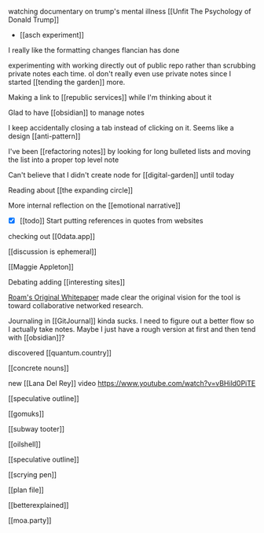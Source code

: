 watching documentary on trump's mental illness [[Unfit The Psychology of Donald Trump]]
-	[[asch experiment]] 

I really like the formatting changes flancian has done

experimenting with working directly out of public repo rather than scrubbing private notes each time. oI don't really even use private notes since I started [[tending the garden]] more.

Making a link to [[republic services]] while I'm thinking about it

Glad to have [[obsidian]] to manage notes

I keep accidentally closing a tab instead of clicking on it. Seems like a design [[anti-pattern]] 

I've been [[refactoring notes]] by looking for long bulleted lists and moving the list into a proper top level note

Can't believe that I didn't create node for [[digital-garden]] until today

Reading about [[the expanding circle]]

More internal reflection on the [[emotional narrative]]

- [x] [[todo]] Start putting references in quotes from websites 

checking out [[0data.app]]

[[discussion is ephemeral]]

[[Maggie Appleton]]

Debating adding [[interesting sites]]

[Roam's Original Whitepaper](https://maggieappleton.com/garden-history) made clear the original vision for the tool is toward collaborative networked research.

Journaling in [[GitJournal]] kinda sucks. I need to figure out a better flow so I actually take notes. Maybe I just have a rough version at first and then tend with [[obsidian]]?

discovered [[quantum.country]]

[[concrete nouns]]

new [[Lana Del Rey]] video https://www.youtube.com/watch?v=vBHild0PiTE

[[speculative outline]]

[[gomuks]]

[[subway tooter]]

[[oilshell]]

[[speculative outline]]

[[scrying pen]]

[[plan file]]

[[betterexplained]]

[[moa.party]]